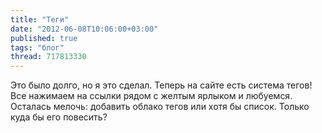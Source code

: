 ```yaml
---
title: "Теги"
date: "2012-06-08T10:06:00+03:00"
published: true
tags: "блог"
thread: 717813330
---
```


Это было долго, но я это сделал. Теперь на сайте есть система тегов! Все нажимаем на ссылки рядом с желтым ярлыком и
любуемся. Осталась мелочь: добавить облако тегов или хотя бы список. Только куда бы его повесить?
